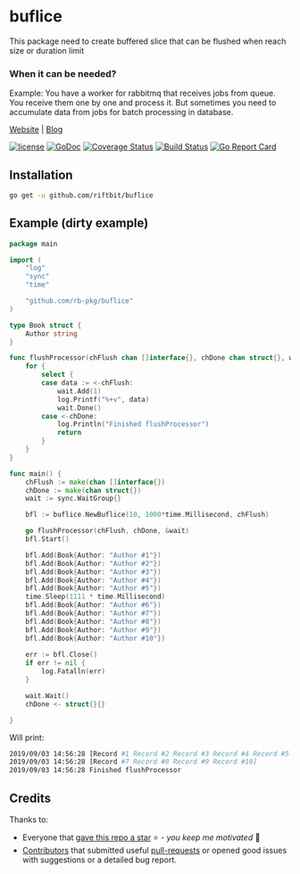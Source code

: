 # buflice

This package need to create buffered slice that can be flushed when reach size or duration limit  

### When it can be needed?
Example: You have a worker for rabbitmq that receives jobs from queue. You receive them one by one and process it. But sometimes 
you need to accumulate data from jobs for batch processing in database.

[Website](https://riftbit.com) | [Blog](https://ergoz.ru)

[![license](https://img.shields.io/github/license/rb-pkg/buflice.svg)](LICENSE)
[![GoDoc](http://img.shields.io/badge/go-documentation-blue.svg?style=flat-square)](https://pkg.go.dev/github.com/rb-pkg/buflice)
[![Coverage Status](https://coveralls.io/repos/github/rb-pkg/buflice/badge.svg?branch=master)](https://coveralls.io/github/rb-pkg/buflice?branch=master)
[![Build Status](https://travis-ci.com/rb-pkg/buflice.svg?branch=master)](https://travis-ci.com/rb-pkg/buflice)
[![Go Report Card](https://goreportcard.com/badge/github.com/rb-pkg/buflice)](https://goreportcard.com/report/github.com/rb-pkg/buflice)

## Installation

```bash
go get -u github.com/riftbit/buflice
```

## Example (dirty example)

```go
package main

import (
	"log"
	"sync"
	"time"

	"github.com/rb-pkg/buflice"
)

type Book struct {
	Author string
}

func flushProcessor(chFlush chan []interface{}, chDone chan struct{}, wait *sync.WaitGroup) {
	for {
		select {
		case data := <-chFlush:
			wait.Add(1)
			log.Printf("%+v", data)
			wait.Done()
		case <-chDone:
			log.Println("Finished flushProcessor")
			return
		}
	}
}

func main() {
	chFlush := make(chan []interface{})
	chDone := make(chan struct{})
	wait := sync.WaitGroup{}

	bfl := buflice.NewBuflice(10, 1000*time.Millisecond, chFlush)

	go flushProcessor(chFlush, chDone, &wait)
	bfl.Start()

	bfl.Add(Book{Author: "Author #1"})
	bfl.Add(Book{Author: "Author #2"})
	bfl.Add(Book{Author: "Author #3"})
	bfl.Add(Book{Author: "Author #4"})
	bfl.Add(Book{Author: "Author #5"})
	time.Sleep(1111 * time.Millisecond)
	bfl.Add(Book{Author: "Author #6"})
	bfl.Add(Book{Author: "Author #7"})
	bfl.Add(Book{Author: "Author #8"})
	bfl.Add(Book{Author: "Author #9"})
	bfl.Add(Book{Author: "Author #10"})
	
	err := bfl.Close()
	if err != nil {
		log.Fatalln(err)
    }

	wait.Wait()
	chDone <- struct{}{}

}
```

Will print:

```bash
2019/09/03 14:56:28 [Record #1 Record #2 Record #3 Record #4 Record #5 Record #6]
2019/09/03 14:56:28 [Record #7 Record #8 Record #9 Record #10]
2019/09/03 14:56:28 Finished flushProcessor
```


## Credits

Thanks to:

- Everyone that [gave this repo a star](https://github.com/riftbit/buflice/stargazers) :star: - *you keep me motivated* :slightly_smiling_face: 
- [Contributors](https://github.com/riftbit/buflice/graphs/contributors) that submitted useful [pull-requests](https://github.com/riftbit/buflice/pulls?utf8=%E2%9C%93&q=is%3Apr+is%3Aclosed+is%3Amerged) or opened good issues with suggestions or a detailed bug report.
